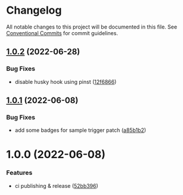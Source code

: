 # Changelog

All notable changes to this project will be documented in this file. See
[Conventional Commits](https://conventionalcommits.org) for commit guidelines.

## [1.0.2](https://github.com/xituru/typescript-package-boilerplate/compare/v1.0.1...v1.0.2) (2022-06-28)


### Bug Fixes

* disable husky hook using pinst ([12f6866](https://github.com/xituru/typescript-package-boilerplate/commit/12f686648c840211e155235b59bab0f6d04946ee))

## [1.0.1](https://github.com/xituru/typescript-package-boilerplate/compare/v1.0.0...v1.0.1) (2022-06-08)


### Bug Fixes

* add some badges for sample trigger patch ([a85b1b2](https://github.com/xituru/typescript-package-boilerplate/commit/a85b1b23a10270dc4ad297bd966996c0ceaf4aea))

# 1.0.0 (2022-06-08)


### Features

* ci publishing & release ([52bb396](https://github.com/xituru/typescript-package-boilerplate/commit/52bb3960f637f19a7196ec44b3acfeeaa9f2a92e))
